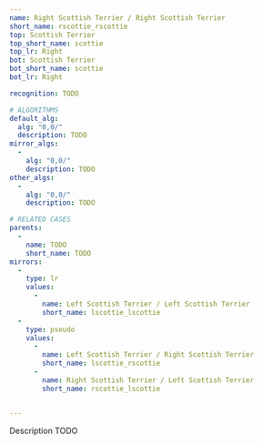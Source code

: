 ```yaml
---
name: Right Scottish Terrier / Right Scottish Terrier
short_name: rscottie_rscottie
top: Scottish Terrier
top_short_name: scottie
top_lr: Right
bot: Scottish Terrier
bot_short_name: scottie
bot_lr: Right

recognition: TODO

# ALGORITHMS
default_alg:
  alg: "0,0/"
  description: TODO
mirror_algs:
  -
    alg: "0,0/"
    description: TODO
other_algs:
  -
    alg: "0,0/"
    description: TODO

# RELATED CASES
parents:
  -
    name: TODO
    short_name: TODO
mirrors:
  -
    type: lr
    values: 
      -
        name: Left Scottish Terrier / Left Scottish Terrier
        short_name: lscottie_lscottie
  -
    type: pseudo
    values: 
      -
        name: Left Scottish Terrier / Right Scottish Terrier
        short_name: lscottie_rscottie
      -
        name: Right Scottish Terrier / Left Scottish Terrier
        short_name: rscottie_lscottie


---
```


Description TODO

